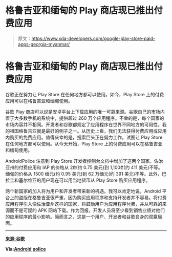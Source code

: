 # 格鲁吉亚和缅甸的 Play 商店现已推出付费应用

> 原文：<https://www.xda-developers.com/google-play-store-paid-apps-georgia-myanmar/>

# 格鲁吉亚和缅甸的 Play 商店现已推出付费应用

谷歌正在努力让 Play Store 在任何地方都可以使用。如今，Play Store 上的付费应用可以在格鲁吉亚和缅甸使用。

谷歌 Play 商店可以说是安卓平台上下载应用的唯一可靠来源。谷歌自己的市场内置于大多数手机的系统中，提供超过 260 万个应用程序。不幸的是，每个国家的市场内容并不相同。开发者和谷歌都规定了应用程序在世界不同地方的可用性。我的祖国格鲁吉亚就是最好的例子之一。从历史上看，我们无法获得付费应用或应用内购买的免费应用。值得庆幸的是，搜索巨头正在努力工作，试图让 Play Store 在任何地方都可以使用。从今天开始，Play Store 上的付费应用可以在格鲁吉亚和缅甸使用。

AndroidPolice 注意到 Play Store 开发者控制台文档中增加了这两个国家。佐治亚州的付费应用和 IAP 的价格从 2₾(约 0.75 美元)到 1,100₾(约 411 美元)不等。缅甸的价格从 1500 缅元(约 0.95 美元)到 62 万缅元(约 391 美元)不等。此外，巴拉圭和塞尔维亚的用户现在可以用当地货币从 Play Store 购买应用程序。

两个新国家的加入将为用户和开发者带来新的机遇。我可以肯定地说，Android 平台上的盗版在格鲁吉亚很严重，因为购买应用程序和支持开发者并不容易。将付费应用程序引入像佐治亚州这样的国家，将鼓励用户为应用程序付费，并从可靠的来源而不是可疑的 APK 网站下载。作为回报，开发人员将至少看到销售业绩对他们的应用程序的最小影响。简而言之，这是一个用户、开发者和谷歌自身的双赢局面。

* * *

[**来源:谷歌**](https://support.google.com/googleplay/android-developer/table/3541286)

**Via:[Android police](https://www.androidpolice.com/2018/11/30/paid-apps-on-the-play-store-are-available-in-georgia-and-myanmar-local-currency-supported-in-paraguay-and-serbia/)**